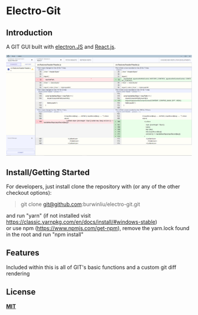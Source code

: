 # Electro-Git

## Introduction

A GIT GUI built with [electron.JS](https://electron.atom.io) and [React.js](https://facebook.github.io/react/).

![ElectroGit screenshot - Windows](./docs/readmeImg/MainPage.png)

## Install/Getting Started

For developers, just install clone the repository with (or any of the other checkout options):  
> git clone git@github.com:burwinliu/electro-git.git 

and run "yarn" (if not installed visit https://classic.yarnpkg.com/en/docs/install/#windows-stable)   
    or use npm (https://www.npmjs.com/get-npm), remove the yarn.lock found in the root and run "npm install"   

## Features
Included within this is all of GIT's basic functions and a custom git diff rendering

## License

**[MIT](LICENSE)**
